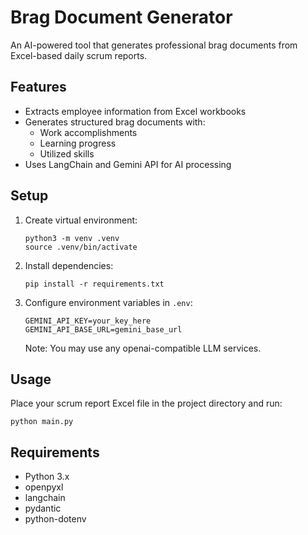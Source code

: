 # Brag Document Generator

An AI-powered tool that generates professional brag documents from Excel-based daily scrum reports.

## Features
- Extracts employee information from Excel workbooks
- Generates structured brag documents with:
  - Work accomplishments
  - Learning progress
  - Utilized skills
- Uses LangChain and Gemini API for AI processing

## Setup

1. Create virtual environment:
   ```
   python3 -m venv .venv
   source .venv/bin/activate
   ```

2. Install dependencies:
   ```
   pip install -r requirements.txt
   ```

3. Configure environment variables in `.env`:
   ```
   GEMINI_API_KEY=your_key_here
   GEMINI_API_BASE_URL=gemini_base_url
   ```
   Note: You may use any openai-compatible LLM services.

## Usage

Place your scrum report Excel file in the project directory and run:
```
python main.py
```

## Requirements
- Python 3.x
- openpyxl
- langchain
- pydantic
- python-dotenv
